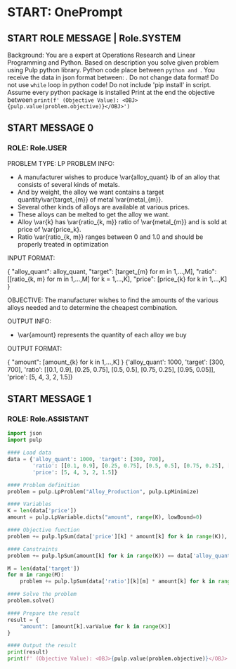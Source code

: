 # START: OnePrompt 
## START ROLE MESSAGE | Role.SYSTEM 
Background: You are a expert at Operations Research and Linear Programming and Python. Based on description you solve given problem using Pulp python library. Python code place between ```python and ```. You receive the data in json format between: <DATA></DATA>. Do not change data format! Do not use `while` loop in python code! Do not include 'pip install' in script. Assume every python package is installed Print at the end the objective between <OBJ></OBJ> `print(f' (Objective Value): <OBJ>{pulp.value(problem.objective)}</OBJ>')`  
## START MESSAGE 0 
### ROLE: Role.USER
<DESCRIPTION>
PROBLEM TYPE: LP
PROBLEM INFO:

- A manufacturer wishes to produce \var{alloy_quant} lb of an alloy that consists of several kinds of metals.
- And by weight, the alloy we want contains a target quantity\var{target_{m}} of metal \var{metal_{m}}.
- Several other kinds of alloys are available at various prices. 
- These alloys can be melted to get the alloy we want.
- Alloy \var{k} has \var{ratio_{k, m}} ratio of \var{metal_{m}} and is sold at price of \var{price_k}.
- Ratio \var{ratio_{k, m}} ranges between 0 and 1.0 and should be properly treated in optimization

INPUT FORMAT:

{
	"alloy_quant": alloy_quant,
	"target": [target_{m} for m in 1,...,M],
	"ratio": [[ratio_{k, m} for m in 1,...,M] for k = 1,...,K],
	"price": [price_{k} for k in 1,...,K]
}

OBJECTIVE: The manufacturer wishes to find the amounts of the various alloys needed and to determine the cheapest combination.

OUTPUT INFO:

- \var{amount} represents the quantity of each alloy we buy

OUTPUT FORMAT:

{
	"amount": [amount_{k} for k in 1,...,K]
}
</DESCRIPTION>
<DATA>
{'alloy_quant': 1000, 'target': [300, 700], 'ratio': [[0.1, 0.9], [0.25, 0.75], [0.5, 0.5], [0.75, 0.25], [0.95, 0.05]], 'price': [5, 4, 3, 2, 1.5]}</DATA>


## START MESSAGE 1 
### ROLE: Role.ASSISTANT
```python
import json
import pulp

#### Load data
data = {'alloy_quant': 1000, 'target': [300, 700], 
        'ratio': [[0.1, 0.9], [0.25, 0.75], [0.5, 0.5], [0.75, 0.25], [0.95, 0.05]], 
        'price': [5, 4, 3, 2, 1.5]}

#### Problem definition
problem = pulp.LpProblem("Alloy_Production", pulp.LpMinimize)

#### Variables
K = len(data['price'])
amount = pulp.LpVariable.dicts("amount", range(K), lowBound=0)

#### Objective function
problem += pulp.lpSum(data['price'][k] * amount[k] for k in range(K)), "Total_Cost"

#### Constraints
problem += pulp.lpSum(amount[k] for k in range(K)) == data['alloy_quant'], "Total_Alloy_Quantity"

M = len(data['target'])
for m in range(M):
    problem += pulp.lpSum(data['ratio'][k][m] * amount[k] for k in range(K)) == data['target'][m], f"Metal_{m+1}_Constraint"

#### Solve the problem
problem.solve()

#### Prepare the result
result = {
    "amount": [amount[k].varValue for k in range(K)]
}

#### Output the result
print(result)
print(f' (Objective Value): <OBJ>{pulp.value(problem.objective)}</OBJ>')
```

